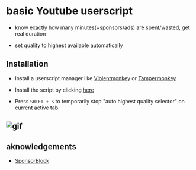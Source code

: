 # basic Youtube userscript

- know exactly how many minutes(+sponsors/ads) are spent/wasted, get real duration

- set quality to highest available automatically

## Installation

- Install a userscript manager like [Violentmonkey](https://violentmonkey.github.io/get-it/) or [Tampermonkey](https://www.tampermonkey.net/)
- Install the script by clicking [here](https://github.com/optionsx/youtubeModification/raw/main/relativeToSpeed.user.js)

- Press `SHIFT + S` to temporarily stop "auto highest quality selector" on current active tab

## ![gif](https://files.catbox.moe/z75nfq.gif)

## aknowledgements

- [SponsorBlock](https://sponsor.ajay.app/)
